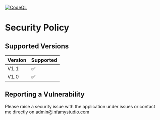 [![CodeQL](https://github.com/InfamyStudio/newWorldServerStatus/actions/workflows/codeql-analysis.yml/badge.svg)](https://github.com/InfamyStudio/newWorldServerStatus/actions/workflows/codeql-analysis.yml)
# Security Policy

## Supported Versions

| Version | Supported          |
| ------- | ------------------ |
| V1.1   | :white_check_mark: |
| V1.0   | :white_check_mark: |

## Reporting a Vulnerability

Please raise a security issue with the application under issues or contact me directly on admin@infamystudio.com
